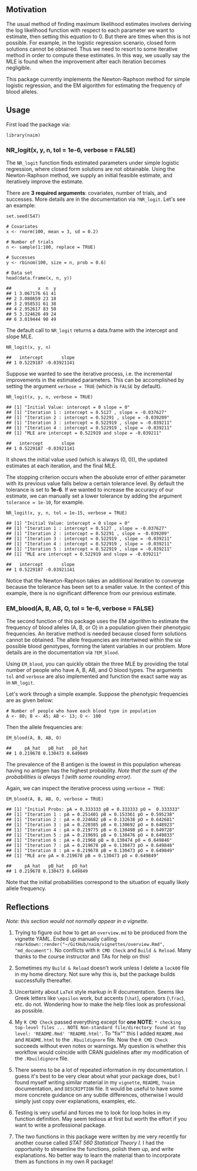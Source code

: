 Motivation
----------

The usual method of finding maximum likelihood estimates involves
deriving the log likelihood function with respect to each parameter we
want to estimate, then setting this equation to 0. But there are times
when this is not possible. For example, in the logistic regression
scenario, closed form solutions cannot be obtained. Thus we need to
resort to some iterative method in order to compute these estimates. In
this way, we usually say the MLE is found when the improvement after
each iteration becomes negligible.

This package currently implements the Newton-Raphson method for simple
logistic regression, and the EM algorithm for estimating the frequency
of blood alleles.

Usage
-----

First load the package via:

    library(naim)

### NR\_logit(x, y, n, tol = 1e-6, verbose = FALSE)

The `NR_logit` function finds estimated parameters under simple logistic
regression, where closed form solutions are not obtainable. Using the
Newton-Raphson method, we supply an initial feasible estimate, and
iteratively improve the estimate.

There are **3 required arguments**: covariates, number of trials, and
successes. More details are in the documentation via `?NR_logit`. Let's
see an example:

    set.seed(547)

    # Covariates
    x <- rnorm(100, mean = 3, sd = 0.2)

    # Number of trials
    n <- sample(1:100, replace = TRUE)

    # Successes
    y <- rbinom(100, size = n, prob = 0.6)

    # Data set
    head(data.frame(x, n, y))

    ##          x  n  y
    ## 1 3.067176 61 41
    ## 2 3.088659 23 18
    ## 3 2.958531 61 38
    ## 4 2.952617 83 50
    ## 5 3.324626 49 24
    ## 6 3.019444 90 49

The default call to `NR_logit` returns a data.frame with the intercept
and slope MLE.

    NR_logit(x, y, n)

    ##   intercept       slope
    ## 1 0.5229187 -0.03921141

Suppose we wanted to see the iterative process, i.e. the incremental
improvements in the estimated parameters. This can be accomplished by
setting the argument `verbose = TRUE` (which is `FALSE` by default).

    NR_logit(x, y, n, verbose = TRUE)

    ## [1] "Initial Value: intercept = 0 slope = 0"
    ## [1] "Iteration 1 : intercept = 0.5127 , slope = -0.037627"
    ## [1] "Iteration 2 : intercept = 0.52291 , slope = -0.039209"
    ## [1] "Iteration 3 : intercept = 0.522919 , slope = -0.039211"
    ## [1] "Iteration 4 : intercept = 0.522919 , slope = -0.039211"
    ## [1] "MLE are intercept = 0.522919 and slope = -0.039211"

    ##   intercept       slope
    ## 1 0.5229187 -0.03921141

It shows the initial value used (which is always (0, 0)), the updated
estimates at each iteration, and the final MLE.

The stopping criterion occurs when the absolute error of either
parameter with its previous value falls below a certain tolerance level.
By default the tolerance is set to **1e-6**. If we wanted to increase
the accuracy of our estimate, we can manually set a lower tolerance by
adding the argument `tolerance = 1e-10`, for example.

    NR_logit(x, y, n, tol = 1e-15, verbose = TRUE)

    ## [1] "Initial Value: intercept = 0 slope = 0"
    ## [1] "Iteration 1 : intercept = 0.5127 , slope = -0.037627"
    ## [1] "Iteration 2 : intercept = 0.52291 , slope = -0.039209"
    ## [1] "Iteration 3 : intercept = 0.522919 , slope = -0.039211"
    ## [1] "Iteration 4 : intercept = 0.522919 , slope = -0.039211"
    ## [1] "Iteration 5 : intercept = 0.522919 , slope = -0.039211"
    ## [1] "MLE are intercept = 0.522919 and slope = -0.039211"

    ##   intercept       slope
    ## 1 0.5229187 -0.03921141

Notice that the Newton-Raphson takes an additional iteration to converge
because the tolerance has been set to a smaller value. In the context of
this example, there is no significant difference from our previous
estimate.

### EM\_blood(A, B, AB, O, tol = 1e-6, verbose = FALSE)

The second function of this package uses the EM algorithm to estimate
the frequency of blood alleles (A, B, or O) in a population given their
phenotypic frequencies. An iterative method is needed because closed
form solutions cannot be obtained. The allele frequencies are
intertwined within the six possible blood genotypes, forming the latent
variables in our problem. More details are in the documentation via
`?EM_blood`.

Using `EM_blood`, you can quickly obtain the three MLE by providing the
total number of people who have A, B, AB, and O blood types. The
arguments `tol` and `verbose` are also implemented and function the
exact same way as in `NR_logit`.

Let's work through a simple example. Suppose the phenotypic frequencies
are as given below:

    # Number of people who have each blood type in population
    A <- 80; B <- 45; AB <- 13; O <- 100

Then the allele frequencies are:

    EM_blood(A, B, AB, O)

    ##     pA_hat   pB_hat   pO_hat
    ## 1 0.219678 0.130473 0.649849

The prevalence of the B antigen is the lowest in this population whereas
having no antigen has the highest probability. *Note that the sum of the
probabilities is always 1 (with some rounding error).*

Again, we can inspect the iterative process using `verbose = TRUE`:

    EM_blood(A, B, AB, O, verbose = TRUE)

    ## [1] "Initial Probs: pA = 0.333333 pB = 0.333333 pO =  0.333333"
    ## [1] "Iteration 1 : pA = 0.251401 pB = 0.153361 pO = 0.595238"
    ## [1] "Iteration 2 : pA = 0.224682 pB = 0.132638 pO = 0.642681"
    ## [1] "Iteration 3 : pA = 0.220385 pB = 0.130692 pO = 0.648923"
    ## [1] "Iteration 4 : pA = 0.219775 pB = 0.130498 pO = 0.649728"
    ## [1] "Iteration 5 : pA = 0.219691 pB = 0.130476 pO = 0.649833"
    ## [1] "Iteration 6 : pA = 0.21968 pB = 0.130474 pO = 0.649846"
    ## [1] "Iteration 7 : pA = 0.219678 pB = 0.130473 pO = 0.649848"
    ## [1] "Iteration 8 : pA = 0.219678 pB = 0.130473 pO = 0.649849"
    ## [1] "MLE are pA = 0.219678 pB = 0.130473 pO = 0.649849"

    ##     pA_hat   pB_hat   pO_hat
    ## 1 0.219678 0.130473 0.649849

Note that the initial probabilities correspond to the situation of
equally likely allele frequency.

Reflections
-----------

*Note: this section would not normally appear in a vignette.*

1.  Trying to figure out how to get an `overview.md` to be produced from
    the vignette YAML. Ended up manually calling
    `rmarkdown::render("~/GitHub/naim/vignettes/overview.Rmd", "md_document")`.
    No conflicts with `R CMD Check` and `Build & Reload`. Many thanks to
    the course instructor and TAs for help on this!

2.  Sometimes my `Build & Reload` doesn't work unless I delete a
    `lock00` file in my home directory. Not sure why this is, but the
    package builds successfully thereafter.

3.  Uncertainty about `LaTeX` style markup in R documentation. Seems
    like Greek letters like `\epsilon` work, but accents (`\hat`),
    operators (`\frac`), etc. do not. Wondering how to make the help
    files look as professional as possible.

4.  My `R CMD Check` passed everything except for **one NOTE**:
    `* checking top-level files ... NOTE Non-standard file/directory found at top level: 'README.Rmd' 'README.html'`.
    To "fix"" this I added `README.Rmd` and `README.html` to the
    `.Rbuildignore` file. Now the `R CMD Check` succeeds without even
    notes or warnings. My question is whether this workflow would
    coincide with CRAN guidelines after my modification of the
    `.Rbuildignore` file.

5.  There seems to be a lot of repeated information in my documentation.
    I guess it's best to be very clear about what your package does, but
    I found myself writing similar material in my `vignette`, `README`,
    `?naim` documentation, and `DESCRIPTION` file. It would be useful to
    have some more concrete guidance on any subtle differences,
    otherwise I would simply just copy over explanations, examples, etc.

6.  Testing is very useful and forces me to look for loop holes in my
    function definition. May seem tedious at first but worth the effort
    if you want to write a professional package.

7.  The two functions in this package were written by me very recently
    for another course called *STAT 560 Statistical Theory I*. I had the
    opportunity to streamline the functions, polish them up, and write
    explanations. No better way to learn the material than to
    incorporate them as functions in my own R package!
